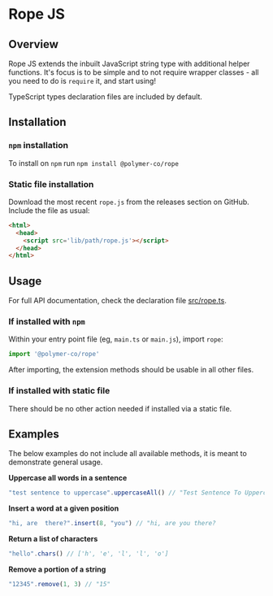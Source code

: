 # Rope JS

## Overview

Rope JS extends the inbuilt JavaScript string type with additional helper functions. It's focus is to be simple and to not require wrapper classes - all you need to do is `require` it, and start using!

TypeScript types declaration files are included by default.

## Installation

### `npm` installation

To install on `npm` run `npm install @polymer-co/rope`

### Static file installation

Download the most recent `rope.js` from the releases section on GitHub. Include the file as usual:

```html
<html>
  <head>
    <script src='lib/path/rope.js'></script>
  </head>
</html>
```

## Usage

For full API documentation, check the declaration file [src/rope.ts](src/rope.ts).

### If installed with `npm`

Within your entry point file (eg, `main.ts` or `main.js`), import `rope`:

```typescript
import '@polymer-co/rope'
```

After importing, the extension methods should be usable in all other files.

### If installed with static file

There should be no other action needed if installed via a static file.

## Examples

The below examples do not include all available methods, it is meant to demonstrate general usage.

**Uppercase all words in a sentence**
```typescript
"test sentence to uppercase".uppercaseAll() // "Test Sentence To Uppercase"
```

**Insert a word at a given position**
```typescript
"hi, are  there?".insert(8, "you") // "hi, are you there?
```

**Return a list of characters**
```typescript
"hello".chars() // ['h', 'e', 'l', 'l', 'o']
```

**Remove a portion of a string**
```typescript
"12345".remove(1, 3) // "15"
```


